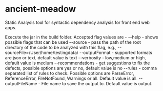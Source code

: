 # ancient-meadow
Static Analysis tool for syntactic dependency analysis for front end web apps.

Execute the jar in the build folder. Accepted flag values are -
--help - shows possible flags that can be used
--source - pass the path of the root directory of the code to be analyzed with this flag, e.g., --sourceFile=/User/home/testingdata/
--outputFormat - supported formats are json or text, default value is text
--verbosity - low,medium or high, default value is medium
--recommendations - get suggestions to fix the defects, possible options are yes or no, default value is no
--rules - comma separated list of rules to check. Possible options are ParseError, ReferenceError, FileNotFound, Warnings or all. Default value is all.
--outputFileName - File name to save the output to. Default value is output.
